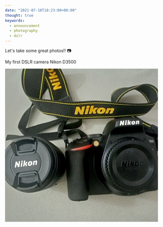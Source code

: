 ```yaml
---
date: "2021-07-18T18:23:00+00:00"
thought: true
keywords: 
  - announcement
  - photography
  - dslr
---
```


Let's take some great photos!! 📷

My first DSLR camera Nikon D3500

![](d3500.jpg "Nikon D3500 with lens")
